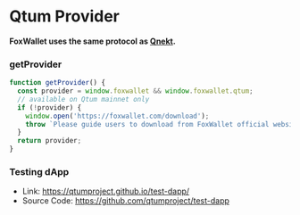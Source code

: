 # Qtum Provider

**FoxWallet uses the same protocol as [Qnekt](https://github.com/qtumproject/metamask-extension).**

### getProvider

```js
function getProvider() {
  const provider = window.foxwallet && window.foxwallet.qtum;
  // available on Qtum mainnet only
  if (!provider) {
    window.open('https://foxwallet.com/download');
    throw `Please guide users to download from FoxWallet official website`
  }
  return provider;
}
```


### Testing dApp
- Link: https://qtumproject.github.io/test-dapp/
- Source Code: https://github.com/qtumproject/test-dapp